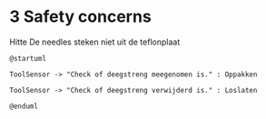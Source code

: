 # 3 Safety concerns

Hitte
De needles steken niet uit de teflonplaat

```plantuml
@startuml

ToolSensor -> "Check of deegstreng meegenomen is." : Oppakken
    
ToolSensor -> "Check of deegstreng verwijderd is." : Loslaten

@enduml


